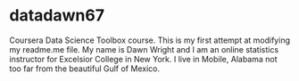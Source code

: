datadawn67
==========

Coursera Data Science Toolbox course.
  This is my first attempt at modifying my readme.me file. My name is Dawn Wright and I am an online statistics instructor for Excelsior College in New York. I live in Mobile, Alabama not too far from the beautiful Gulf of Mexico.
